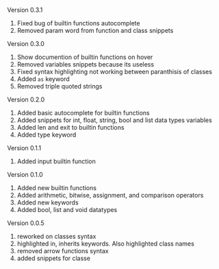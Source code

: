 Version 0.3.1

1. Fixed bug of builtin functions autocomplete
2. Removed param word from function and class snippets

Version 0.3.0

1. Show documention of builtin functions on hover
2. Removed variables snippets because its useless
3. Fixed syntax highlighting not working between paranthisis of classes
4. Added `as` keyword
5. Removed triple quoted strings

Version 0.2.0

1. Added basic autocomplete for builtin functions
2. Added snippets for int, float, string, bool and list data types variables
3. Added len and exit to builtin functions
4. Added type keyword

Version 0.1.1

1. Added input builtin function

Version 0.1.0

1. Added new builtin functions
2. Added arithmetic, bitwise, assignment, and comparison operators
3. Added new keywords
4. Added bool, list and void datatypes

Version 0.0.5

1. reworked on classes syntax
2. highlighted in, inherits keywords. Also highlighted class names
3. removed arrow functions syntax
4. added snippets for classe